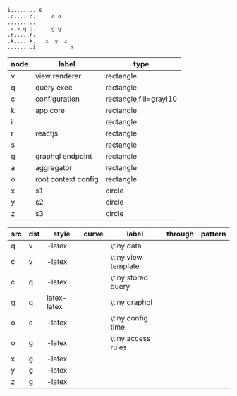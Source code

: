 ```
i........ s
.c.....c.     o o
.........
.v.v.q.q.     g g
.r.....r.
.k.....k.   x  y  z
........i           s
```



| node  | label               | type                   |
| ----- | -----               | ---                    |
| v     | view renderer       | rectangle              |
| q     | query exec          | rectangle              |
| c     | configuration       | rectangle,fill=gray!10 |
| k     | app core            | rectangle              |
| i     |                     | rectangle              |
| r     | reactjs             | rectangle              |
| s     |                     | rectangle              |
| g     | graphql endpoint    | rectangle              |
| a     | aggregator          | rectangle              |
| o     | root context config | rectangle              |
| x     | s1                  | circle                 |
| y     | s2                  | circle                 |
| z     | s3                  | circle                 |


| src  | dst  | style       | curve | label               | through  | pattern |
| ---- | ---- | -----       | ----- | -----               | -------- | ------- |
| q    | v    | -latex      |       | \tiny data          |          |         |
| c    | v    | -latex      |       | \tiny view template |          |         |
| c    | q    | -latex      |       | \tiny stored query  |          |         |
| g    | q    | latex-latex |       | \tiny graphql       |          |         |
| o    | c    | -latex      |       | \tiny config time   |          |         |
| o    | g    | -latex      |       | \tiny access rules  |          |         |
| x    | g    | -latex      |       |                     |          |         |
| y    | g    | -latex      |       |                     |          |         |
| z    | g    | -latex      |       |                     |          |         |

